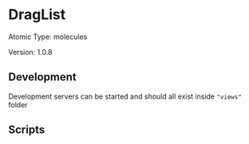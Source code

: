 # DragList

Atomic Type: molecules

Version: 1.0.8

## Development

Development servers can be started and should all exist inside `"views"` folder

## Scripts

